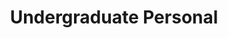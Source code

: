 ---
layout: project
title: "Undergraduate Personal"
displayName: "Personal"
disp: "False"
description: "Undergraduate Personal"
header-img: "img/home-bg.jpg"
category: personal
---